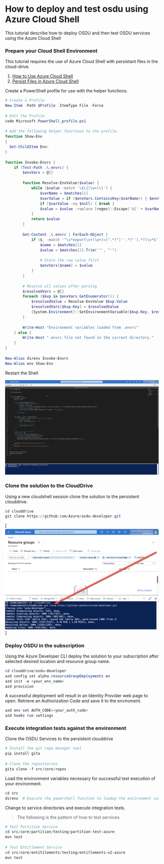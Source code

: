 # How to deploy and test osdu using Azure Cloud Shell

This tutorial describe how to deploy OSDU and then test OSDU services using the Azure Cloud Shell

### Prepare your Cloud Shell Environment

This tutorial requires the use of Azure Cloud Shell with persistant files in the cloud-drive.

1. [How to Use Azure Cloud Shell](https://learn.microsoft.com/en-us/azure/cloud-shell/new-ui-shell-window)
2. [Persist Files in  Azure Cloud Shell](https://learn.microsoft.com/en-us/azure/cloud-shell/persisting-shell-storage)

Create a PowerShell profile for use with the helper functions.

```powershell
# Create a Profile
New-Item -Path $Profile -ItemType File -Force

# Edit the Profile
code Microsoft.PowerShell_profile.ps1

# Add the following helper functions to the profile.
function Show-Env
{
  Get-ChildItem Env:
}

function Invoke-Envrc {
    if (Test-Path .\.envrc) {
        $envVars = @{}

        function Resolve-EnvValue($value) {
            while ($value -match '\$\{(\w+)\}') {
                $varName = $matches[1]
                $varValue = if ($envVars.ContainsKey($varName)) { $envVars[$varName] } else { [System.Environment]::GetEnvironmentVariable($varName) }
                if ($varValue -eq $null) { break }
                $value = $value -replace [regex]::Escape('${' + $varName + '}'), $varValue
            }
            return $value
        }

        Get-Content .\.envrc | ForEach-Object {
            if ($_ -match '^\s*export\s+(\w+)=(".*?"|''.*?''|.*?)\s*$') {
                $name = $matches[1]
                $value = $matches[2].Trim('"', "'")
                
                # Store the raw value first
                $envVars[$name] = $value
            }
        }

        # Resolve all values after parsing
        $resolvedVars = @{}
        foreach ($kvp in $envVars.GetEnumerator()) {
            $resolvedValue = Resolve-EnvValue $kvp.Value
            $resolvedVars[$kvp.Key] = $resolvedValue
            [System.Environment]::SetEnvironmentVariable($kvp.Key, $resolvedValue, [System.EnvironmentVariableTarget]::Process)
        }
        
        Write-Host "Environment variables loaded from .envrc"
    } else {
        Write-Host ".envrc file not found in the current directory."
    }
}

New-Alias direnv Invoke-Envrc
New-Alias env Show-Env
```
Restart the Shell

![Create Profile](./images/tutorial_1.png)

### Clone the solution to the CloudDrive

Using a new cloudshell session clone the solution to the persistent clouddrive.

```powershell
cd clouddrive
git clone https://github.com/Azure/osdu-developer.git
```

[![Clone Repository](./images/tutorial_2.png)]


### Deploy OSDU in the subscription

Using the Azure Developer CLI deploy the solution to your subscription after selected desired location and resource group name.

```powershell
cd clouddrive/osdu-developer
azd config set alpha.resourceGroupDeployments on
azd init -e <your_env_name>
azd provision
```


A successful deployment will result in an Identity Provider web page to open. Retrieve an Authorization Code and save it to the enviroment.

```powershell
azd env set AUTH_CODE=<your_auth_code>
azd hooks run settings
```

### Execute integration tests against the environment

Clone the OSDU Services to the persistent clouddrive

```powershell
# Install the git repo manager tool
pip install gita

# Clone the repositories
gita clone -f src/core/repos
```

Load the environment variables necessary for successful test execution of your environment.

```powershell
cd src
direnv  # Execute the powershell function to loadup the environment values
```

Change to service directories and execute integration tests.

> The following is the pattern of how to test services.

```powershell
# Test Partition Service
cd src/core/partition/testing/partition-test-azure
mvn test

# Test Entitlement Service
cd src/core/entitilements/testing/entitlements-v2-azure
mvn test
```
